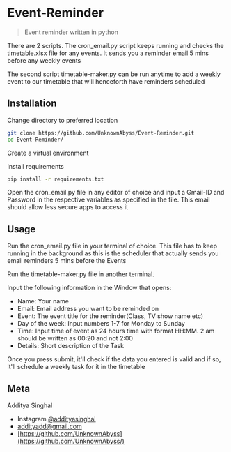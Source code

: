 # Event-Reminder
> Event reminder written in python

There are 2 scripts. The cron_email.py script keeps running and checks the timetable.xlsx file for any events. It sends you a reminder email 5 mins before any weekly events

The second script timetable-maker.py can be run anytime to add a weekly event to our timetable that will henceforth have reminders scheduled

## Installation
Change directory to preferred location
```sh
git clone https://github.com/UnknownAbyss/Event-Reminder.git
cd Event-Reminder/
```
Create a virtual environment

Install requirements
```sh
pip install -r requirements.txt
```
Open the cron_email.py file in any editor of choice and input a Gmail-ID and Password in the respective variables as specified in the file. This email should allow less secure apps to access it

## Usage
Run the cron_email.py file in your terminal of choice. This file has to keep running in the background as this is the scheduler that actually sends you email reminders 5 mins before the Events

Run the timetable-maker.py file in another terminal.

Input the following information in the Window that opens:
- Name: Your name
- Email: Email address you want to be reminded on
- Event: The event title for the reminder(Class, TV show name etc)
- Day of the week: Input numbers 1-7 for Monday to Sunday
- Time: Input time of event as 24 hours time with format HH:MM. 2 am should be written as 00:20 and not 2:00
- Details: Short description of the Task

Once you press submit, it'll check if the data you entered is valid and if so, it'll schedule a weekly task for it in the timetable


## Meta
Additya Singhal
- Instagram [@addityasinghal](https://www.instagram.com/addityasinghal/) 
- addityadd@gmail.com
- [https://github.com/UnknownAbyss](https://github.com/UnknownAbyss/)
